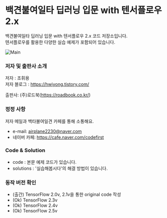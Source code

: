 ﻿# 백견불여일타 딥러닝 입문 with 텐서플로우 2.x

백견불여일타 딥러닝 입문 with 텐서플로우 2.x 코드 저장소입니다.  
텐서플로우를 활용한 다양한 실습 예제가 포함되어 있습니다.

![Main](./images/main.PNG)


### 저자 및 출판사 소개

저자 : 조휘용<br>
저자 블로그 : https://hwiyong.tistory.com/  

출판사: (주)로드북(https://roadbook.co.kr/)  

### 정정 사항

저자 메일과 백타불여일견 카페를 통해 소통해요.  
+ e-mail: airplane2230@naver.com
+ 네이버 카페: https://cafe.naver.com/codefirst

### Code & Solution
- code : 본문 예제 코드가 있습니다.
- solutions : '실습해봅시다'의 해결 방법이 있습니다.

### 동작 버전 확인
- (출간) TensorFlow 2.0v, 2.1v을 통한 original code 작성
- (Ok) TensorFlow 2.3v
- (Ok) TensorFlow 2.4v
- (Ok) TensorFlow 2.5v